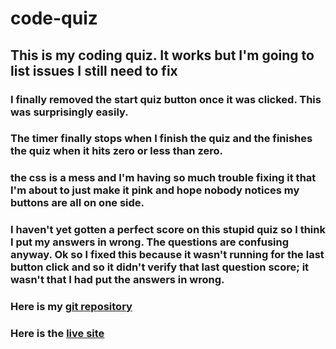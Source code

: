 # code-quiz
## This is my coding quiz. It works but I'm going to list issues I still need to fix
### I finally removed the start quiz button once it was clicked. This was surprisingly easily.
### The timer finally stops when I finish the quiz and the finishes the quiz when it hits zero or less than zero. 
### the css is a mess and I'm having so much trouble fixing it that I'm about to just make it pink and hope nobody notices my buttons are all on one side. 
### I haven't yet gotten a perfect score on this stupid quiz so I think I put my answers in wrong. The questions are confusing anyway. Ok so I fixed this because it wasn't running for the last button click and so it didn't verify that last question score; it wasn't that I had put the answers in wrong.

### Here is my [git repository](https://github.com/Naomilounsbury/code-quiz)

### Here is the [live site](https://naomilounsbury.github.io/code-quiz/)
